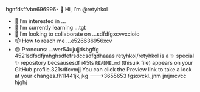 hgnfdsffvbn696996- 👋 Hi, I’m @retyhkol
- 👀 I’m interested in ...
- 🌱 I’m currently learning ...tgt
- 💞️ I’m looking to collaborate on ...sdfdfgxcvvxcioio
- 📫 How to reach me ...e526636956xcv
- 😄 Pronouns: ...wer54ujujjdsbgffg
4521sdfsdfjmhghsdfefrsdccsdfgdhaaas
retyhkol/retyhkol is a ✨ special ✨ repository becsausesdf i45ts `README.md` (thisuik file) appears on your GitHub profile.321sdfcvmjj
You can click the Preview link to take a look at your changes.fh11441jk,jkg
--->3655653
fgsxvckl.,jnm
jmjmcvcc
hjghj
